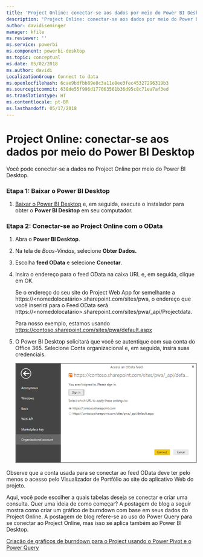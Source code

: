 ```yaml
---
title: 'Project Online: conectar-se aos dados por meio do Power BI Desktop'
description: 'Project Online: conectar-se aos dados por meio do Power BI Desktop'
author: davidiseminger
manager: kfile
ms.reviewer: ''
ms.service: powerbi
ms.component: powerbi-desktop
ms.topic: conceptual
ms.date: 05/02/2018
ms.author: davidi
LocalizationGroup: Connect to data
ms.openlocfilehash: 6cae9bdfbb89e8c3a11e8ee3fec45327296319b3
ms.sourcegitcommit: 638de55f996d177063561b36d95c8c71ea7af3ed
ms.translationtype: HT
ms.contentlocale: pt-BR
ms.lasthandoff: 05/17/2018
---
```

# <a name="project-online-connect-to-data-through-power-bi-desktop"></a>Project Online: conectar-se aos dados por meio do Power BI Desktop
Você pode conectar-se a dados no Project Online por meio do Power BI Desktop.

### <a name="step-1-download-power-bi-desktop"></a>Etapa 1: Baixar o Power BI Desktop
1. [Baixar o Power BI Desktop](http://go.microsoft.com/fwlink/?LinkID=521662) e, em seguida, execute o instalador para obter o **Power BI Desktop** em seu computador.

### <a name="step-2-connect-to-project-online-with-odata"></a>Etapa 2: Conectar-se ao Project Online com o OData
1. Abra o **Power BI Desktop**.
2. Na tela de *Boas-Vindas*, selecione **Obter Dados.**
3. Escolha **feed OData** e selecione **Conectar**.
4. Insira o endereço para o feed OData na caixa URL e, em seguida, clique em OK.
   
   Se o endereço do seu site do Project Web App for semelhante a https://\<nomedolocatário\>.sharepoint.com/sites/pwa, o endereço que você inserirá para o Feed OData será https://\<nomedolocatário\>.sharepoint.com/sites/pwa/\_api/Projectdata.
   
   Para nosso exemplo, estamos usando https://contoso.sharepoint.com/sites/pwa/default.aspx
5. O Power BI Desktop solicitará que você se autentique com sua conta do Office 365. Selecione Conta organizacional e, em seguida, insira suas credenciais.
   
   ![](media/desktop-project-online-connect-to-data/image.png)

Observe que a conta usada para se conectar ao feed OData deve ter pelo menos o acesso pelo Visualizador de Portfólio ao site do aplicativo Web do projeto. 

Aqui, você pode escolher a quais tabelas deseja se conectar e criar uma consulta.  Quer uma ideia de como começar?  A postagem de blog a seguir mostra como criar um gráfico de burndown com base em seus dados do Project Online.  A postagem de blog refere-se ao uso do Power Query para se conectar ao Project Online, mas isso se aplica também ao Power BI Desktop.

[Criação de gráficos de burndown para o Project usando o Power Pivot e o Power Query](http://blogs.office.com/2014/03/24/creating-burndown-charts-for-project-using-power-pivot-and-power-query/)

